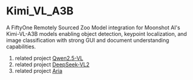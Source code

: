 # Kimi_VL_A3B

A FiftyOne Remotely Sourced Zoo Model integration for Moonshot AI's Kimi-VL-A3B models enabling object detection, keypoint localization, and image classification with strong GUI and document understanding capabilities.

1. related project [Qwen2.5-VL](https://github.com/QwenLM/Qwen2.5-VL)
2. related project [DeepSeek-VL2](https://github.com/deepseek-ai/DeepSeek-VL2)
3. related project [Aria](https://github.com/rhymes-ai/Aria)